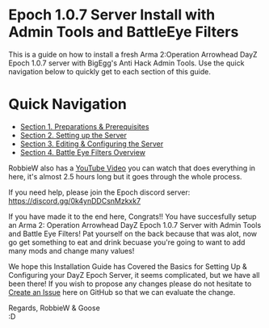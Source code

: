 # Epoch 1.0.7 Server Install with Admin Tools and BattleEye Filters
This is a guide on how to install a fresh Arma 2:Operation Arrowhead DayZ Epoch 1.0.7 server with BigEgg's Anti Hack Admin Tools. Use the quick navigation below to quickly get to each section of this guide.
# Quick Navigation 
* [Section 1. Preparations & Prerequisites](../main/Preparations.md)
* [Section 2. Setting up the Server](../main/ServerSetup.md)
* [Section 3. Editing & Configuring the Server](../main/EditingTheServer.md)
* [Section 4. Battle Eye Filters Overview](../main/BattleEye.md)


RobbieW also has a [YouTube Video](https://youtu.be/SuIGpzAtU0Y) you can watch that does everything in here, it's almost 2.5 hours long but it goes through the whole process. 

If you need help, please join the Epoch discord server: https://discord.gg/0k4ynDDCsnMzkxk7 

If you have made it to the end here, Congrats!! You have succesfully setup an Arma 2: Operation Arrowhead DayZ Epoch 1.0.7 Server with Admin Tools and Battle Eye Filters! Pat yourself on the back because that was alot, now go get something to eat and drink becuase you're going to want to add many mods and change many values!

We hope this Installation Guide has Covered the Basics for Setting Up & Configuring your DayZ Epoch Server, it seems complicated, but we have all been there! If you wish to propose any changes please do not hesitate to [Create an Issue](https://github.com/Epoch-Guides/Epoch-1.0.7-Server-Install/issues) here on GitHub so that we can evaluate the change.

Regards, RobbieW & Goose  
 :D
